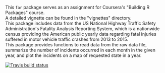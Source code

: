 This `far` package serves as an assignment for Coursera's "Building R Packages" course.  
A detailed vignette can be found in the "vignettes" directory.  
This package includes data from the US National Highway Traffic Safety Administration's Fatality Analysis Reporting System, which is a nationwide census providing the American public yearly data regarding fatal injuries suffered in motor vehicle traffic crashes from 2013 to 2015.  
This package provides functions to read data from the raw data file, summarize the number of incidents occurred in each month in the given year, and plot the incidents on a map of requested state in a year.  
  
[![Travis build status](https://travis-ci.org/perfectslumber/far.svg?branch=master)](https://travis-ci.org/perfectslumber/far)
